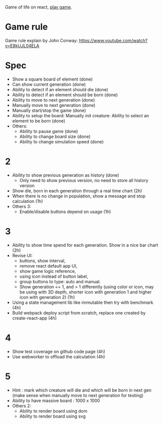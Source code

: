 Game of life on react, [play game](https://tuanngominh.github.io/game-of-life).

# Game rule
Game rule explain by John Conway: https://www.youtube.com/watch?v=E8kUJL04ELA 

# Spec
- Show a square board of element (done)
- Can show current generation (done)
- Ability to detect if an element should die (done)
- Ability to detect if an element should be born (done)
- Ability to move to next generation (done)
- Manually move to next generation (done)
- Manually start/stop the game (done)
- Ability to setup the board: Manually init creature: Ability to select an element to be born (done)
- Others:
  + Ability to pause game (done)
  + Ability to change board size (done)
  + Ability to change simulation speed (done)

# 2
- Ability to show previous generation as history (done)
  + Only need to show previous version, no need to store all history version
- Show die, born in each generation through a real time chart (2h)
- When there is no change in population, show a message and stop calculation (1h)
- Others 3:
  + Enable/disable buttons depend on usage (1h)

# 3
- Ability to show time spend for each generation. Show in a nice bar chart (2h)
- Revise UI: 
    + buttons, show interval, 
    + remove react default app UI, 
    + show game logic reference, 
    + using icon instead of button label, 
    + group buttons to type: auto and manual. 
    + Show generation == 1, and > 1 differently (using color or icon, may be using with 3D depth, shorter icon with generation 1 and higher icon with generation 2) (1h)
- Using a state management lib like immutable then try with benchmark (4h)
- Build webpack deploy script from scratch, replace one created by create-react-app (4h)


# 4
- Show test coverage on github code page (4h)
- Use webworker to offload the calculation (4h)

# 5
- Hint : mark which creature will die and which will be born in next gen (make sense when manually move to next generation for testing)
- Ability to have massive board : 1000 x 1000
- Others 2:
  + Ability to render board using dom
  + Ability to render board using svg
